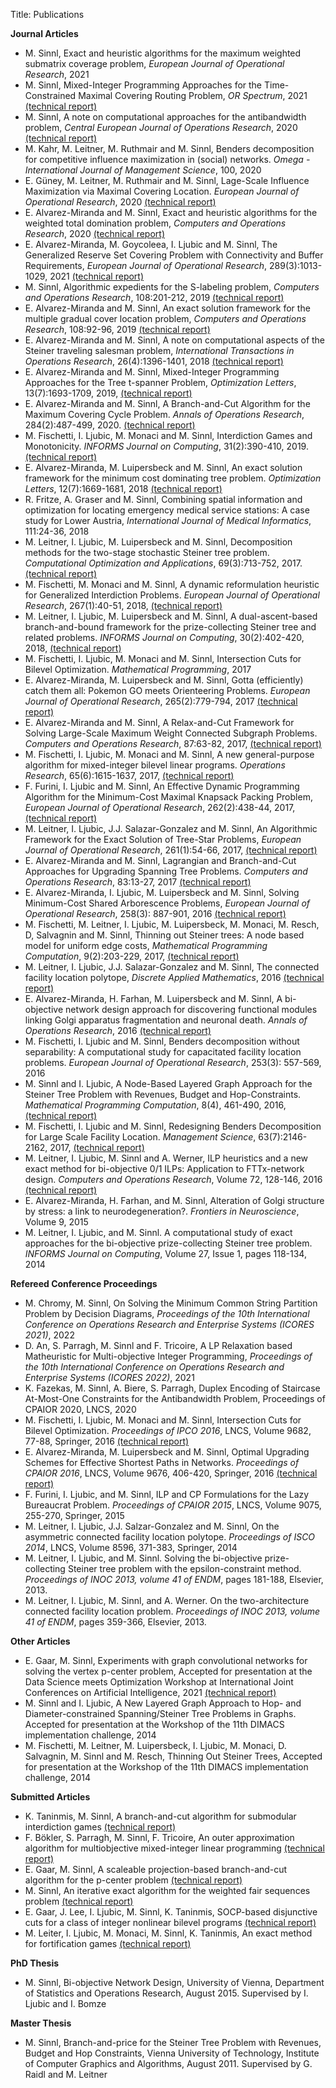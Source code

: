 Title: Publications

**Journal Articles**

*   M. Sinnl, Exact and heuristic algorithms for the maximum weighted submatrix coverage problem, *European Journal of Operational Research*, 2021 
*   M. Sinnl, Mixed-Integer Programming Approaches for the Time-Constrained Maximal Covering Routing Problem, *OR Spectrum*, 2021 [(technical report)][28]
*   M. Sinnl, A note on computational approaches for the antibandwidth problem, *Central European Journal of
Operations Research*, 2020 [(technical report)][29]
*   M. Kahr, M. Leitner, M. Ruthmair and M. Sinnl, Benders decomposition for competitive influence maximization in (social) networks. *Omega - International Journal of Management Science*, 100, 2020
* E. Güney, M. Leitner, M. Ruthmair and M. Sinnl, Lage-Scale Influence Maximization via Maximal Covering
Location. *European Journal of Operational Research*, 2020 [(technical report)][27]
* E. Alvarez-Miranda and M. Sinnl, Exact and heuristic algorithms for the weighted total domination problem, *Computers and Operations Research*, 2020 [(technical report)][30]
*  E. Alvarez-Miranda, M. Goycoleea, I. Ljubic and M. Sinnl, The Generalized Reserve Set Covering Problem with Connectivity and Buffer Requirements, *European Journal of Operational Research*, 289(3):1013-1029, 2021 [(technical report)][26]
*  M. Sinnl, Algorithmic expedients for the S-labeling problem, *Computers and Operations Research*, 108:201-212, 2019 [(technical report)][24]
*  E. Alvarez-Miranda and M. Sinnl, An exact solution framework for the multiple gradual cover location problem, *Computers and Operations Research*, 108:92-96, 2019 [(technical report)][25]
*  E. Alvarez-Miranda and M. Sinnl, A note on computational aspects of the Steiner traveling salesman problem, *International Transactions in Operations Research*, 26(4):1396-1401, 2018 [(technical report)][22]
*  E. Alvarez-Miranda and M. Sinnl, Mixed-Integer Programming Approaches for the Tree t-spanner Problem, *Optimization Letters*, 13(7):1693-1709, 2019, [(technical report)][23]
*  E. Alvarez-Miranda and M. Sinnl, A Branch-and-Cut Algorithm for the Maximum Covering Cycle Problem. *Annals of Operations Research*, 284(2):487-499, 2020. [(technical report)][20]
*  M. Fischetti, I. Ljubic, M. Monaci and M. Sinnl, Interdiction Games and Monotonicity. *INFORMS Journal on Computing*, 31(2):390-410, 2019. [(technical report)][10]
*  E. Alvarez-Miranda, M. Luipersbeck and M. Sinnl, An exact solution framework for the minimum cost dominating tree problem. *Optimization Letters*, 12(7):1669-1681, 2018 [(technical report)][21] 
*  R. Fritze, A. Graser and M. Sinnl, Combining spatial information and optimization for locating emergency medical service stations: A case study for Lower Austria, *International Journal of Medical Informatics*, 111:24-36, 2018
*  M. Leitner, I. Ljubic, M. Luipersbeck and M. Sinnl, Decomposition methods for the two-stage stochastic Steiner tree problem. *Computational Optimization and Applications*, 69(3):713-752, 2017. [(technical report)][19]
*  M. Fischetti, M. Monaci and M. Sinnl, A dynamic reformulation heuristic for Generalized Interdiction Problems. *European Journal of Operational Research*, 267(1):40-51, 2018, [(technical report)][15]
*  M. Leitner, I. Ljubic, M. Luipersbeck and M. Sinnl, A dual-ascent-based branch-and-bound framework for the prize-collecting Steiner tree and related problems. *INFORMS Journal on Computing*, 30(2):402-420, 2018, [(technical report)][12]
*  M. Fischetti, I. Ljubic, M. Monaci and M. Sinnl, Intersection Cuts for Bilevel Optimization. *Mathematical Programming*, 2017
*  E. Alvarez-Miranda, M. Luipersbeck and M. Sinnl, Gotta (efficiently) catch them all: Pokemon GO meets Orienteering Problems. *European Journal of Operational Research*, 265(2):779-794, 2017 [(technical report)][9]
*  E. Alvarez-Miranda and M. Sinnl, A Relax-and-Cut Framework for Solving Large-Scale Maximum Weight Connected Subgraph Problems. *Computers and Operations Research*, 87:63-82, 2017, [(technical report)][13]
*  M. Fischetti, I. Ljubic, M. Monaci and M. Sinnl, A new general-purpose algorithm for mixed-integer bilevel linear programs. *Operations Research*, 65(6):1615-1637, 2017, [(technical report)][11]
*  F. Furini, I. Ljubic and M. Sinnl, An Effective Dynamic Programming Algorithm for the Minimum-Cost Maximal Knapsack Packing Problem, *European Journal of Operational Research*, 262(2):438-44, 2017, [(technical report)][8]
*  M. Leitner, I. Ljubic, J.J. Salazar-Gonzalez and M. Sinnl, An Algorithmic Framework for the Exact Solution of Tree-Star Problems, *European Journal of Operational Research*, 261(1):54-66, 2017, [(technical report)][16] 
*  E. Alvarez-Miranda and M. Sinnl, Lagrangian and Branch-and-Cut Approaches for Upgrading Spanning Tree Problems. *Computers and Operations Research*, 83:13-27, 2017 [(technical report)][14]
*  E. Alvarez-Miranda, I. Ljubic, M. Luipersbeck and M. Sinnl, Solving Minimum-Cost Shared Arborescence Problems, *European Journal of Operational Research*, 258(3): 887-901, 2016 [(technical report)][1] 
*  M. Fischetti, M. Leitner, I. Ljubic, M. Luipersbeck, M. Monaci, M. Resch, D, Salvagnin and M. Sinnl, Thinning out Steiner trees: A node based model for uniform edge costs, *Mathematical Programming Computation*, 9(2):203-229, 2017, [(technical report)][17]
*  M. Leitner, I. Ljubic, J.J. Salazar-Gonzalez and M. Sinnl, The connected facility location polytope, *Discrete Applied Mathematics*, 2016 [(technical report)][2] 
*  E. Alvarez-Miranda, H. Farhan, M. Luipersbeck and M. Sinnl, A bi-objective network design approach for discovering functional modules linking Golgi apparatus fragmentation and neuronal death. *Annals of Operations Research*, 2016 [(technical report)][3] 
*  M. Fischetti, I. Ljubic and M. Sinnl, Benders decomposition without separability: A computational study for capacitated facility location problems. *European Journal of Operational Research*, 253(3): 557-569, 2016
*  M. Sinnl and I. Ljubic, A Node-Based Layered Graph Approach for the Steiner Tree Problem with Revenues, Budget and Hop-Constraints. *Mathematical Programming Computation*, 8(4), 461-490, 2016, [(technical report)][4] 
*  M. Fischetti, I. Ljubic and M. Sinnl, Redesigning Benders Decomposition for Large Scale Facility Location. *Management Science*, 63(7):2146-2162, 2017, [(technical report)][5] 
*  M. Leitner, I. Ljubic, M. Sinnl and A. Werner, ILP heuristics and a new exact method for bi-objective 0/1 ILPs: Application to FTTx-network design. *Computers and Operations Research*, Volume 72, 128-146, 2016 [(technical report)][6]
*  E. Alvarez-Miranda, H. Farhan, and M. Sinnl, Alteration of Golgi structure by stress: a link to neurodegeneration?. *Frontiers in Neuroscience*, Volume 9, 2015
*  M. Leitner, I. Ljubic, and M. Sinnl. A computational study of exact approaches for the bi-objective prize-collecting Steiner tree problem.  *INFORMS Journal on Computing*, Volume 27, Issue 1, pages 118-134, 2014

**Refereed Conference Proceedings**

* M. Chromy, M. Sinnl, On Solving the Minimum Common String Partition Problem by Decision Diagrams, *Proceedings of the 10th International Conference on Operations Research and Enterprise
Systems (ICORES 2021)*, 2022
*  D. An, S. Parragh, M. Sinnl and F. Tricoire, A LP Relaxation based Matheuristic for Multi-objective Integer Programming, *Proceedings of the 10th International Conference on Operations Research and Enterprise
Systems (ICORES 2022)*, 2021
*  K. Fazekas, M. Sinnl, A. Biere, S. Parragh, Duplex Encoding of Staircase At-Most-One Constraints for the Antibandwidth Problem, Proceedings of CPAIOR 2020, LNCS, 2020
*  M. Fischetti, I. Ljubic, M. Monaci and M. Sinnl, Intersection Cuts for Bilevel Optimization. *Proceedings of IPCO 2016*, LNCS, Volume 9682, 77-88, Springer, 2016 [(technical report)][18] 
*  E. Alvarez-Miranda, M. Luipersbeck and M. Sinnl, Optimal Upgrading Schemes for Effective Shortest Paths in Networks. *Proceedings of CPAIOR 2016*, LNCS, Volume 9676, 406-420, Springer, 2016 [(technical report)][7] 
*  F. Furini, I. Ljubic, and M. Sinnl, ILP and CP Formulations for the Lazy Bureaucrat Problem. *Proceedings of CPAIOR 2015*, LNCS, Volume 9075, 255-270, Springer, 2015
*  M. Leitner, I. Ljubic, J.J. Salzar-Gonzalez and M. Sinnl, On the asymmetric connected facility location polytope. *Proceedings of ISCO 2014*, LNCS, Volume 8596, 371-383, Springer, 2014
*  M. Leitner, I. Ljubic, and M. Sinnl. Solving the bi-objective prize-collecting Steiner tree problem with the epsilon-constraint method. *Proceedings of INOC 2013, volume 41 of ENDM*, pages 181-188, Elsevier, 2013.
*  M. Leitner, I. Ljubic, M. Sinnl, and A. Werner. On the two-architecture connected facility location problem. *Proceedings of INOC 2013, volume 41 of ENDM*, pages 359-366, Elsevier, 2013.

**Other Articles**

*  E. Gaar, M. Sinnl, Experiments with graph convolutional networks for solving the vertex p-center problem,  Accepted for presentation at the Data Science meets Optimization Workshop at International Joint Conferences on Artificial Intelligence, 2021 [(technical report)][31] 
*  M. Sinnl and I. Ljubic, A New Layered Graph Approach to Hop- and Diameter-constrained Spanning/Steiner Tree Problems in Graphs. Accepted for presentation at the Workshop of the 11th DIMACS implementation challenge, 2014
*  M. Fischetti, M. Leitner, M. Luipersbeck, I. Ljubic, M. Monaci, D. Salvagnin, M. Sinnl and M. Resch, Thinning Out Steiner Trees, Accepted for presentation at the Workshop of the 11th DIMACS implementation challenge, 2014

**Submitted Articles**

* K. Taninmis, M. Sinnl, A branch-and-cut algorithm for submodular interdiction games [(technical report)][32] 
* F. Bökler, S. Parragh, M. Sinnl, F. Tricoire, An outer approximation algorithm for multiobjective mixed-integer linear programming [(technical report)][33] 
* E. Gaar, M. Sinnl, A scaleable projection-based branch-and-cut algorithm for the p-center problem [(technical report)][34] 
* M. Sinnl, An iterative exact algorithm for the weighted fair sequences problem [(technical report)][35] 
* E. Gaar, J. Lee, I. Ljubic, M. Sinnl, K. Taninmis, SOCP-based disjunctive cuts for a class of integer nonlinear bilevel programs [(technical report)][36]
* M. Leiter, I. Ljubic, M. Monaci, M. Sinnl, K. Taninmis, An exact method for fortification games [(technical report)][37]

**PhD Thesis**

*  M. Sinnl, Bi-objective Network Design, University of Vienna, Department of Statistics and Operations Research, August 2015. Supervised by I. Ljubic and I. Bomze

**Master Thesis**

*  M. Sinnl, Branch-and-price for the Steiner Tree Problem with Revenues, Budget and Hop Constraints, Vienna University of Technology, Institute of Computer Graphics and Algorithms, August 2011. Supervised by G. Raidl and M. Leitner

[1]: ../pdfs/MKLSTP-main.pdf 
[2]: ../pdfs/CFLP-theory-techreport.pdf
[3]: ../pdfs/neuro-techreport.pdf
[4]: ../pdfs/STPRBH-techreport.pdf
[5]: ../pdfs/thinning_out_facilities.pdf
[6]: ../pdfs/biobjkarch-techreport.pdf
[7]: ../pdfs/USP.pdf
[8]: ../pdfs/MCMKP-techreport.pdf
[9]: ../pdfs/pokepaper-techreport.pdf
[10]: ../pdfs/independentSystems-techreport.pdf
[11]: ../pdfs/secondbilevel-techreport.pdf
[12]: ../pdfs/da-TR.pdf
[13]: ../pdfs/LMWCS-techreport.pdf
[14]: ../pdfs/UMST-techreport.pdf
[15]: ../pdfs/biheur-techreport.pdf
[16]: ../pdfs/thinning-final-techreport.pdf
[17]: ../pdfs/ymodel_techreport.pdf
[18]: ../pdfs/IPCO_techreport.pdf
[19]: ../pdfs/sstp.pdf
[20]: ../pdfs/mccp-techreport.pdf
[21]: ../pdfs/domtree-techreport.pdf
[22]: ../pdfs/stsp-techreport.pdf
[23]: ../pdfs/tspan-techreport.pdf
[24]: ../pdfs/slabel-techreport.pdf
[25]: ../pdfs/MGCover-techreport.pdf
[26]: ../pdfs/grsccb-techreport.pdf
[27]: ../pdfs/imp-techreport.pdf
[28]: ../pdfs/tcmcrp-techreport.pdf
[29]: ../pdfs/abp-techreport.pdf
[30]: ../pdfs/WTDP-techreport.pdf
[31]: https://arxiv.org/pdf/2106.00357.pdf
[32]: https://arxiv.org/abs/2103.15788
[33]: https://arxiv.org/abs/2103.16647
[34]: https://arxiv.org/pdf/2108.07045.pdf
[35]: https://arxiv.org/pdf/2108.03024.pdf
[36]: https://arxiv.org/pdf/2110.05168.pdf
[37]: https://arxiv.org/abs/2111.13400

